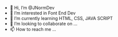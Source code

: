 - 👋 Hi, I’m @JNormDev
- 👀 I’m interested in Font End Dev
- 🌱 I’m currently learning HTML, CSS, JAVA SCRIPT
- 💞️ I’m looking to collaborate on ...
- 📫 How to reach me ...

<!---
JNormDev/JNormDev is a ✨ special ✨ repository because its `README.md` (this file) appears on your GitHub profile.
You can click the Preview link to take a look at your changes.
--->

